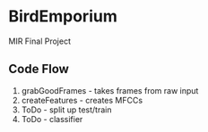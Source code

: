 # BirdEmporium
MIR Final Project

## Code Flow
1. grabGoodFrames - takes frames from raw input
1. createFeatures - creates MFCCs
1. ToDo - split up test/train
1. ToDo - classifier
